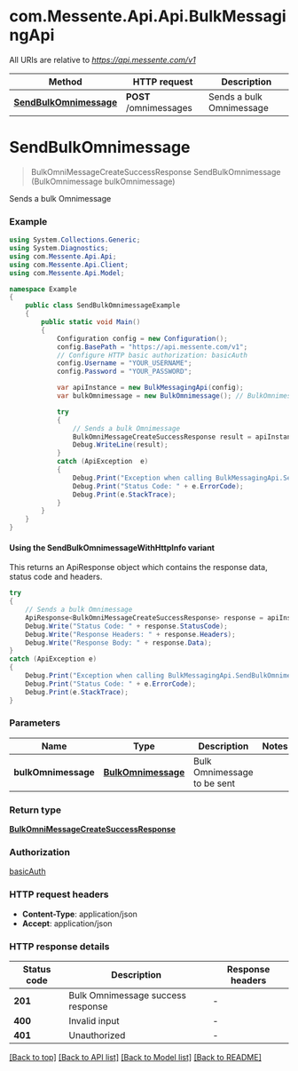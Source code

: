 # com.Messente.Api.Api.BulkMessagingApi

All URIs are relative to *https://api.messente.com/v1*

| Method | HTTP request | Description |
|--------|--------------|-------------|
| [**SendBulkOmnimessage**](BulkMessagingApi.md#sendbulkomnimessage) | **POST** /omnimessages | Sends a bulk Omnimessage |

<a id="sendbulkomnimessage"></a>
# **SendBulkOmnimessage**
> BulkOmniMessageCreateSuccessResponse SendBulkOmnimessage (BulkOmnimessage bulkOmnimessage)

Sends a bulk Omnimessage

### Example
```csharp
using System.Collections.Generic;
using System.Diagnostics;
using com.Messente.Api.Api;
using com.Messente.Api.Client;
using com.Messente.Api.Model;

namespace Example
{
    public class SendBulkOmnimessageExample
    {
        public static void Main()
        {
            Configuration config = new Configuration();
            config.BasePath = "https://api.messente.com/v1";
            // Configure HTTP basic authorization: basicAuth
            config.Username = "YOUR_USERNAME";
            config.Password = "YOUR_PASSWORD";

            var apiInstance = new BulkMessagingApi(config);
            var bulkOmnimessage = new BulkOmnimessage(); // BulkOmnimessage | Bulk Omnimessage to be sent

            try
            {
                // Sends a bulk Omnimessage
                BulkOmniMessageCreateSuccessResponse result = apiInstance.SendBulkOmnimessage(bulkOmnimessage);
                Debug.WriteLine(result);
            }
            catch (ApiException  e)
            {
                Debug.Print("Exception when calling BulkMessagingApi.SendBulkOmnimessage: " + e.Message);
                Debug.Print("Status Code: " + e.ErrorCode);
                Debug.Print(e.StackTrace);
            }
        }
    }
}
```

#### Using the SendBulkOmnimessageWithHttpInfo variant
This returns an ApiResponse object which contains the response data, status code and headers.

```csharp
try
{
    // Sends a bulk Omnimessage
    ApiResponse<BulkOmniMessageCreateSuccessResponse> response = apiInstance.SendBulkOmnimessageWithHttpInfo(bulkOmnimessage);
    Debug.Write("Status Code: " + response.StatusCode);
    Debug.Write("Response Headers: " + response.Headers);
    Debug.Write("Response Body: " + response.Data);
}
catch (ApiException e)
{
    Debug.Print("Exception when calling BulkMessagingApi.SendBulkOmnimessageWithHttpInfo: " + e.Message);
    Debug.Print("Status Code: " + e.ErrorCode);
    Debug.Print(e.StackTrace);
}
```

### Parameters

| Name | Type | Description | Notes |
|------|------|-------------|-------|
| **bulkOmnimessage** | [**BulkOmnimessage**](BulkOmnimessage.md) | Bulk Omnimessage to be sent |  |

### Return type

[**BulkOmniMessageCreateSuccessResponse**](BulkOmniMessageCreateSuccessResponse.md)

### Authorization

[basicAuth](../README.md#basicAuth)

### HTTP request headers

 - **Content-Type**: application/json
 - **Accept**: application/json


### HTTP response details
| Status code | Description | Response headers |
|-------------|-------------|------------------|
| **201** | Bulk Omnimessage success response |  -  |
| **400** | Invalid input |  -  |
| **401** | Unauthorized |  -  |

[[Back to top]](#) [[Back to API list]](../README.md#documentation-for-api-endpoints) [[Back to Model list]](../README.md#documentation-for-models) [[Back to README]](../README.md)

